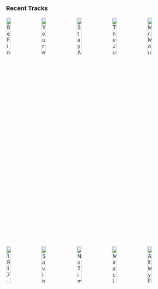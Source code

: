 ### Recent Tracks
[<img src='https://lastfm.freetls.fastly.net/i/u/300x300/5c176e6d6f9ee505668610b166617d56.png' width='16%' height='16%' alt='Be Fine'>](https://www.last.fm/music/madeon/_/be%2bfine)&nbsp;&nbsp;&nbsp;&nbsp;[<img src='https://lastfm.freetls.fastly.net/i/u/300x300/79b93b31d9e84b83cb36af4d04f947dc.png' width='16%' height='16%' alt='Youre On (feat. Kyan)'>](https://www.last.fm/music/madeon/_/you%2527re%2bon%2b%2528feat.%2bkyan%2529)&nbsp;&nbsp;&nbsp;&nbsp;[<img src='https://lastfm.freetls.fastly.net/i/u/300x300/4e05652f8f83c5d03aa552421342673b.png' width='16%' height='16%' alt='Stay Awake'>](https://www.last.fm/music/ellie%2bgoulding/_/stay%2bawake)&nbsp;&nbsp;&nbsp;&nbsp;[<img src='https://lastfm.freetls.fastly.net/i/u/300x300/9b20fad9806a1453ddcf09333898f372.png' width='16%' height='16%' alt='The Jungle Book Closes'>](https://www.last.fm/music/john%2bdebney/_/the%2bjungle%2bbook%2bcloses)&nbsp;&nbsp;&nbsp;&nbsp;[<img src='https://lastfm.freetls.fastly.net/i/u/300x300/0f11b95710124b5dcbac842cfccae901.png' width='16%' height='16%' alt='Mr. Moustafa'>](https://www.last.fm/music/alexandre%2bdesplat/_/mr.%2bmoustafa)&nbsp;&nbsp;&nbsp;&nbsp;<br>[<img src='https://lastfm.freetls.fastly.net/i/u/300x300/09c95d24b67344014433032cff887cf2.png' width='16%' height='16%' alt='1917'>](https://www.last.fm/music/thomas%2bnewman/_/1917)&nbsp;&nbsp;&nbsp;&nbsp;[<img src='https://lastfm.freetls.fastly.net/i/u/300x300/0f4acacce00b437ec37045cb97d80d47.png' width='16%' height='16%' alt='Saving Mr. Banks (End Title)'>](https://www.last.fm/music/thomas%2bnewman/_/saving%2bmr.%2bbanks%2b%2528end%2btitle%2529)&nbsp;&nbsp;&nbsp;&nbsp;[<img src='https://lastfm.freetls.fastly.net/i/u/300x300/d0a430fbde6644dcc45d9cd2aaa4e930.png' width='16%' height='16%' alt='No Time For Caution'>](https://www.last.fm/music/hans%2bzimmer/_/no%2btime%2bfor%2bcaution)&nbsp;&nbsp;&nbsp;&nbsp;[<img src='https://lastfm.freetls.fastly.net/i/u/300x300/1b57eaca10c20599af4ce04412c04948.png' width='16%' height='16%' alt='Miracle'>](https://www.last.fm/music/madeon/_/miracle)&nbsp;&nbsp;&nbsp;&nbsp;[<img src='https://lastfm.freetls.fastly.net/i/u/300x300/b4002e02bd72ae2134f786c050124227.png' width='16%' height='16%' alt='All My Friends'>](https://www.last.fm/music/madeon/_/all%2bmy%2bfriends)&nbsp;&nbsp;&nbsp;&nbsp;<br>